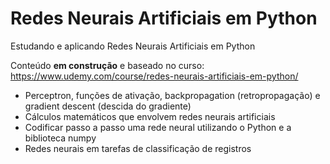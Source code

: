 # Redes Neurais Artificiais em Python

 Estudando e aplicando Redes Neurais Artificiais em Python
 
 Conteúdo __em construção__ e baseado no curso: https://www.udemy.com/course/redes-neurais-artificiais-em-python/
 
 - Perceptron, funções de ativação, backpropagation (retropropagação) e gradient descent (descida do gradiente)
 - Cálculos matemáticos que envolvem redes neurais artificiais
 - Codificar passo a passo uma rede neural utilizando o Python e a biblioteca numpy
 - Redes neurais  em tarefas de classificação de registros
